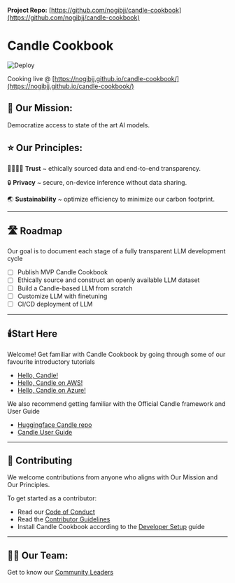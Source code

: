 **Project Repo:** [https://github.com/nogibjj/candle-cookbook](https://github.com/nogibjj/candle-cookbook)


# Candle Cookbook

![Deploy](https://github.com/nogibjj/candle-cookbook/actions/workflows/deploy.yml/badge.svg)

Cooking live @ [https://nogibjj.github.io/candle-cookbook/](https://nogibjj.github.io/candle-cookbook/)

## 🚀 Our Mission:

Democratize access to state of the art AI models.

## ⭐ Our Principles: 

🫱🏾‍🫲🏼 **Trust** ~ ethically sourced data and end-to-end transparency.

🔒 **Privacy** ~ secure, on-device inference without data sharing.

🌏 **Sustainability** ~ optimize efficiency to minimize our carbon footprint.

<hr>

## 🛣️ Roadmap

Our goal is to document each stage of a fully transparent LLM development cycle

- [ ] Publish MVP Candle Cookbook
- [ ] Ethically source and construct an openly available LLM dataset
- [ ] Build a Candle-based LLM from scratch
- [ ] Customize LLM with finetuning
- [ ] CI/CD deployment of LLM

<hr>

## 🕯️Start Here

Welcome! Get familiar with Candle Cookbook by going through some of our favourite introductory tutorials

* [Hello, Candle!](./src/local/hello-candle.md)
* [Hello, Candle on AWS!](./src/aws/hello-aws.md)
* [Hello, Candle on Azure!](./src/azure/hello-azure.md)

We also recommend getting familiar with the Official Candle framework and User Guide

* [Huggingface Candle repo](https://github.com/huggingface/candle)
* [Candle User Guide](https://huggingface.github.io/candle/index.html)

<hr>

## 🌱 Contributing

We welcome contributions from anyone who aligns with Our Mission and Our Principles.

To get started as a contributor:

* Read our [Code of Conduct](./CODE_OF_CONDUCT.md)
* Read the [Contributor Guidelines](./CONTRIBUTING.md)
* Install Candle Cookbook according to the [Developer Setup](./docs/DEV_ENV.md) guide

<hr>

## 🧑‍🍳 Our Team: 

Get to know our [Community Leaders](./TEAM.md)

